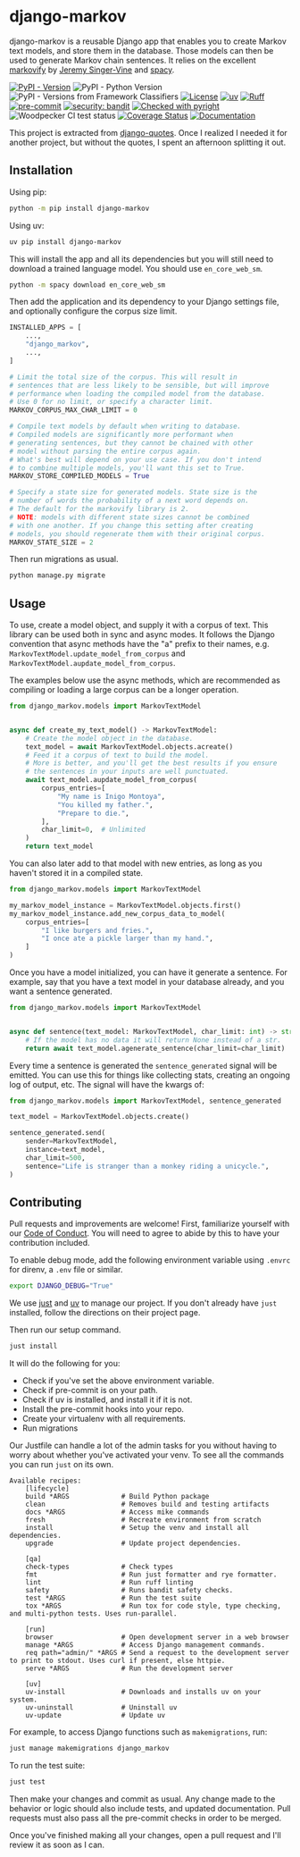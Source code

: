# django-markov

django-markov is a reusable Django app that enables you to create Markov text models, and store
them in the database. Those models can then be used to generate Markov chain sentences.
It relies on the excellent [markovify](https://github.com/jsvine/markovify) by [Jeremy Singer-Vine](https://github.com/jsvine)
and [spacy](https://spacy.io).

[![PyPI - Version](https://img.shields.io/pypi/v/django-markov)](https://pypi.org/project/django-markov/)
![PyPI - Python Version](https://img.shields.io/pypi/pyversions/django-markov)
![PyPI - Versions from Framework Classifiers](https://img.shields.io/pypi/frameworkversions/django/django-markov)
[![License](https://img.shields.io/badge/License-BSD_3--Clause-blue.svg)](https://opensource.org/licenses/BSD-3-Clause)
[![uv](https://img.shields.io/endpoint?url=https://raw.githubusercontent.com/astral-sh/uv/main/assets/badge/v0.json)](https://github.com/astral-sh/uv)
[![Ruff](https://img.shields.io/endpoint?url=https://raw.githubusercontent.com/astral-sh/ruff/main/assets/badge/v2.json)](https://github.com/astral-sh/ruff)
[![pre-commit](https://img.shields.io/badge/pre--commit-enabled-brightgreen?logo=pre-commit)](https://github.com/pre-commit/pre-commit)
[![security: bandit](https://img.shields.io/badge/security-bandit-brightgreen.svg)](https://github.com/PyCQA/bandit)
[![Checked with pyright](https://microsoft.github.io/pyright/img/pyright_badge.svg)](https://microsoft.github.io/pyright/)
![Woodpecker CI test status](https://ci.codeberg.org/api/badges/15174/status.svg?branch=main)
[![Coverage Status](https://coveralls.io/repos/github/andrlik/django-markov/badge.svg?branch=main)](https://coveralls.io/github/andrlik/django-markov?branch=main)
[![Documentation](https://app.readthedocs.org/projects/django-markov/badge/?version=latest)](https://django-markov.readthedocs.io/en/latest/)


This project is extracted from [django-quotes](https://codeberg.org/andrlik/django-quotes). Once I realized I needed it for another project, but without
the quotes, I spent an afternoon splitting it out.

## Installation

Using pip:

```bash
python -m pip install django-markov
```

Using uv:

```bash
uv pip install django-markov
```

This will install the app and all its dependencies but you will still need to download a
trained language model. You should use `en_core_web_sm`.

```bash
python -m spacy download en_core_web_sm
```

Then add the application and its dependency to your Django settings file, and optionally configure the corpus
size limit.

```python
INSTALLED_APPS = [
    ...,
    "django_markov",
    ...,
]

# Limit the total size of the corpus. This will result in
# sentences that are less likely to be sensible, but will improve
# performance when loading the compiled model from the database.
# Use 0 for no limit, or specify a character limit.
MARKOV_CORPUS_MAX_CHAR_LIMIT = 0

# Compile text models by default when writing to database.
# Compiled models are significantly more performant when
# generating sentences, but they cannot be chained with other
# model without parsing the entire corpus again.
# What's best will depend on your use case. If you don't intend
# to combine multiple models, you'll want this set to True.
MARKOV_STORE_COMPILED_MODELS = True

# Specify a state size for generated models. State size is the
# number of words the probability of a next word depends on.
# The default for the markovify library is 2.
# NOTE: models with different state sizes cannot be combined
# with one another. If you change this setting after creating
# models, you should regenerate them with their original corpus.
MARKOV_STATE_SIZE = 2
```

Then run migrations as usual.

```bash
python manage.py migrate
```

## Usage

To use, create a model object, and supply it with a corpus of text. This library can be used
both in sync and async modes. It follows the Django convention that async methods have the "a"
prefix to their names, e.g. `MarkovTextModel.update_model_from_corpus` and
`MarkovTextModel.aupdate_model_from_corpus`.

The examples below use the async methods, which are recommended as compiling or
loading a large corpus can be a longer operation.

```python
from django_markov.models import MarkovTextModel


async def create_my_text_model() -> MarkovTextModel:
    # Create the model object in the database.
    text_model = await MarkovTextModel.objects.acreate()
    # Feed it a corpus of text to build the model.
    # More is better, and you'll get the best results if you ensure
    # the sentences in your inputs are well punctuated.
    await text_model.aupdate_model_from_corpus(
        corpus_entries=[
            "My name is Inigo Montoya",
            "You killed my father.",
            "Prepare to die.",
        ],
        char_limit=0,  # Unlimited
    )
    return text_model
```

You can also later add to that model with new entries, as long as you haven't stored it in a compiled state.

```python
from django_markov.models import MarkovTextModel

my_markov_model_instance = MarkovTextModel.objects.first()
my_markov_model_instance.add_new_corpus_data_to_model(
    corpus_entries=[
        "I like burgers and fries.",
        "I once ate a pickle larger than my hand.",
    ]
)
```

Once you have a model initialized, you can have it generate a sentence. For example,
say that you have a text model in your database already, and you want a sentence generated.

```python
from django_markov.models import MarkovTextModel


async def sentence(text_model: MarkovTextModel, char_limit: int) -> str | None:
    # If the model has no data it will return None instead of a str.
    return await text_model.agenerate_sentence(char_limit=char_limit)
```

Every time a sentence is generated the `sentence_generated` signal will be emitted. You
can use this for things like collecting stats, creating an ongoing log of output, etc. The
signal will have the kwargs of:

```python
from django_markov.models import MarkovTextModel, sentence_generated

text_model = MarkovTextModel.objects.create()

sentence_generated.send(
    sender=MarkovTextModel,
    instance=text_model,
    char_limit=500,
    sentence="Life is stranger than a monkey riding a unicycle.",
)
```

## Contributing

Pull requests and improvements are welcome! First, familiarize yourself with our
[Code of Conduct](https://andrlik.github.io/django-markov/code_of_conduct/). You will need to agree to abide by this to have your contribution
included.

To enable debug mode, add the following environment variable
using `.envrc` for direnv, a `.env` file or similar.

```bash
export DJANGO_DEBUG="True"
```

We use [just](https://github.com/casey/just) and [uv](https://github.com/astral-sh/uv) to manage our project.
If you don't already have `just` installed, follow the directions on their project page.

Then run our setup command.

```bash
just install
```

It will do the following for you:

- Check if you've set the above environment variable.
- Check if pre-commit is on your path.
- Check if uv is installed, and install it if it is not.
- Install the pre-commit hooks into your repo.
- Create your virtualenv with all requirements.
- Run migrations

Our Justfile can handle a lot of the admin tasks for you without having to worry about
whether you've activated your venv. To see all the commands you can run `just` on its own.

<!-- [[[cog
import subprocess
import cog

list = subprocess.run(["just"], stdout=subprocess.PIPE)
cog.out(
    f"```\n{list.stdout.decode('utf-8')}```"
)
]]] -->
```
Available recipes:
    [lifecycle]
    build *ARGS             # Build Python package
    clean                   # Removes build and testing artifacts
    docs *ARGS              # Access mike commands
    fresh                   # Recreate environment from scratch
    install                 # Setup the venv and install all dependencies.
    upgrade                 # Update project dependencies.

    [qa]
    check-types             # Check types
    fmt                     # Run just formatter and rye formatter.
    lint                    # Run ruff linting
    safety                  # Runs bandit safety checks.
    test *ARGS              # Run the test suite
    tox *ARGS               # Run tox for code style, type checking, and multi-python tests. Uses run-parallel.

    [run]
    browser                 # Open development server in a web browser
    manage *ARGS            # Access Django management commands.
    req path="admin/" *ARGS # Send a request to the development server to print to stdout. Uses curl if present, else httpie.
    serve *ARGS             # Run the development server

    [uv]
    uv-install              # Downloads and installs uv on your system.
    uv-uninstall            # Uninstall uv
    uv-update               # Update uv
```
<!-- [[[end]]] -->

For example, to access Django functions such as `makemigrations`, run:

```bash
just manage makemigrations django_markov
```

To run the test suite:

```bash
just test
```

Then make your changes and commit as usual. Any change made to the behavior or logic
should also include tests, and updated documentation. Pull requests must also pass all
the pre-commit checks in order to be merged.

Once you've finished making all your changes, open a pull request and I'll review it as
soon as I can.
